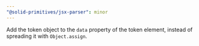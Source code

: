 ```yaml
---
"@solid-primitives/jsx-parser": minor
---
```


Add the token object to the `data` property of the token element, instead of spreading it with `Object.assign`.
